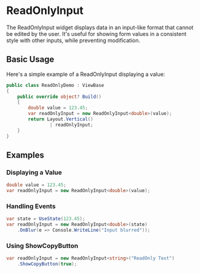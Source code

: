 # ReadOnlyInput

The ReadOnlyInput widget displays data in an input-like format that cannot be edited by the user. It's useful for showing form values in a consistent style with other inputs, while preventing modification.

## Basic Usage

Here's a simple example of a ReadOnlyInput displaying a value:

```csharp demo-below
public class ReadOnlyDemo : ViewBase
{    
    public override object? Build()
    {    
        double value = 123.45;
        var readOnlyInput = new ReadOnlyInput<double>(value);
        return Layout.Vertical()
                | readOnlyInput;
    }    
}    
```

## Examples

### Displaying a Value

```csharp
double value = 123.45;
var readOnlyInput = new ReadOnlyInput<double>(value);
```

### Handling Events

```csharp
var state = UseState(123.45);
var readOnlyInput = new ReadOnlyInput<double>(state)
    .OnBlur(e => Console.WriteLine("Input blurred"));
```

### Using ShowCopyButton

```csharp
var readOnlyInput = new ReadOnlyInput<string>("ReadOnly Text")
    .ShowCopyButton(true);
```

<WidgetDocs Type="Ivy.ReadOnlyInput" ExtensionTypes="Ivy.ReadOnlyInputExtensions" SourceUrl="https://github.com/Ivy-Interactive/Ivy-Framework/blob/main/Ivy/Widgets/Inputs/ReadOnlyInput.cs"/> 